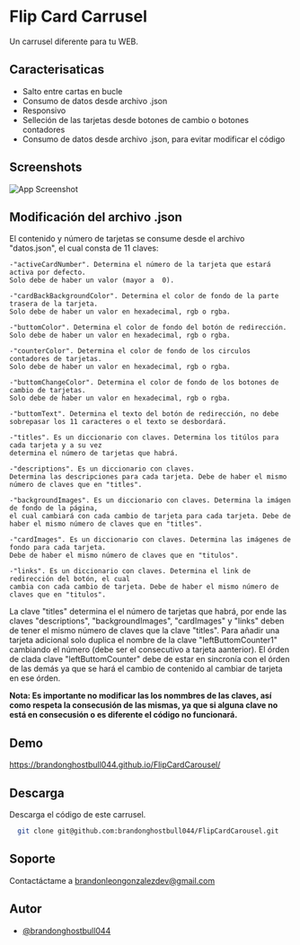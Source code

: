 
# Flip Card Carrusel

Un carrusel diferente para tu WEB.


## Caracterisaticas

- Salto entre cartas en bucle
- Consumo de datos desde archivo .json
- Responsivo
- Selleción de las tarjetas desde botones de cambio o botones contadores
- Consumo de datos desde archivo .json, para evitar modificar el código


## Screenshots

![App Screenshot](https://cdn.pixabay.com/photo/2024/01/09/17/07/17-07-25-951_1280.png)


## Modificación del archivo .json

El contenido y número de tarjetas se consume desde el archivo "datos.json", el cual consta de 11 claves:

    -"activeCardNumber". Determina el número de la tarjeta que estará activa por defecto. 
    Solo debe de haber un valor (mayor a  0).

    -"cardBackBackgroundColor". Determina el color de fondo de la parte trasera de la tarjeta. 
    Solo debe de haber un valor en hexadecimal, rgb o rgba.

    -"buttomColor". Determina el color de fondo del botón de redirección. 
    Solo debe de haber un valor en hexadecimal, rgb o rgba.

    -"counterColor". Determina el color de fondo de los circulos contadores de tarjetas. 
    Solo debe de haber un valor en hexadecimal, rgb o rgba.

    -"buttomChangeColor". Determina el color de fondo de los botones de cambio de tarjetas. 
    Solo debe de haber un valor en hexadecimal, rgb o rgba.

    -"buttomText". Determina el texto del botón de redirección, no debe sobrepasar los 11 caracteres o el texto se desbordará.

    -"titles". Es un diccionario con claves. Determina los titúlos para cada tarjeta y a su vez 
    determina el número de tarjetas que habrá. 

    -"descriptions". Es un diccionario con claves. 
    Determina las descripciones para cada tarjeta. Debe de haber el mismo número de claves que en "titles".

    -"backgroundImages". Es un diccionario con claves. Determina la imágen de fondo de la página, 
    el cual cambiará con cada cambio de tarjeta para cada tarjeta. Debe de haber el mismo número de claves que en "titles".

    -"cardImages". Es un diccionario con claves. Determina las imágenes de fondo para cada tarjeta. 
    Debe de haber el mismo número de claves que en "titulos".
    
    -"links". Es un diccionario con claves. Determina el link de redirección del botón, el cual 
    cambia con cada cambio de tarjeta. Debe de haber el mismo número de claves que en "titulos".

La clave "titles" determina el el número de tarjetas que habrá, por ende las claves "descriptions", "backgroundImages", "cardImages" y "links" deben de tener el mismo número de claves que la clave "titles". Para añadir una tarjeta adicional solo duplica el nombre de la clave "leftButtomCounter1" cambiando el número (debe ser el consecutivo a tarjeta aanterior). El órden de clada clave "leftButtomCounter" debe de estar en sincronía con el órden de las demás ya que se hará el cambio de contenido al cambiar de tarjeta en ese órden.

**Nota: Es importante no modificar las los nommbres de las claves, así como respeta la consecusión de las mismas, ya que si alguna clave no está en consecusión o es diferente el código no funcionará.**


## Demo

https://brandonghostbull044.github.io/FlipCardCarousel/


## Descarga

Descarga el código de este carrusel.

```bash
  git clone git@github.com:brandonghostbull044/FlipCardCarousel.git
```
    
## Soporte

Contactáctame a brandonleongonzalezdev@gmail.com


## Autor

- [@brandonghostbull044](https://www.github.com/brandonghostbull044)


